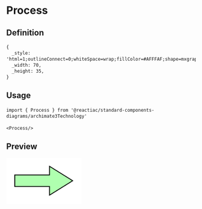 # Process

## Definition

```
{
  _style: 'html=1;outlineConnect=0;whiteSpace=wrap;fillColor=#AFFFAF;shape=mxgraph.archimate3.process;',
  _width: 70,
  _height: 35,
}
```

## Usage

```
import { Process } from '@reactiac/standard-components-diagrams/archimate3Technology'

<Process/>
```

## Preview

<img src="./process.png" width="200"/>
